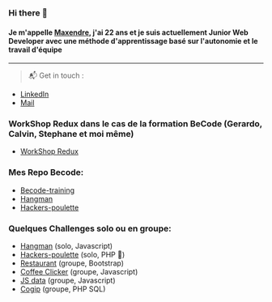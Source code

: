 ### Hi there 👋

#### Je m'appelle [Maxendre](https://www.linkedin.com/in/maxendre-martin/), j'ai 22 ans et je suis actuellement Junior Web Developer avec une méthode d'apprentissage basé sur l'autonomie et le travail d'équipe

---

> :mailbox_with_mail: Get in touch :
- [LinkedIn](https://www.linkedin.com/in/maxendre-martin/)
- [Mail](mailto:maxendremartin@gmail.com) 

### WorkShop Redux dans le cas de la formation BeCode (Gerardo, Calvin, Stephane et moi même)
- [WorkShop Redux](https://github.com/GerardoCella7/redux_ws)

### Mes Repo Becode: 
- [Becode-training](https://github.com/MaxendreMartin/Becode-training)
- [Hangman](https://github.com/MaxendreMartin/Hangman)
- [Hackers-poulette](https://github.com/MaxendreMartin/hackers-poulette)

### Quelques Challenges solo ou en groupe:
- [Hangman](https://maxendremartin.github.io/Hangman/) (solo, Javascript)
- [Hackers-poulette](https://hackers-poulette-contact-max.herokuapp.com/) (solo, PHP 🚧)
- [Restaurant](https://linardjeremy.github.io/restaurant-framework/) (groupe, Bootstrap)
- [Coffee Clicker](http://becode.gerardo-cella.net/CookiesClicker/) (groupe, Javascript)
- [JS data](https://linardjeremy.github.io/js-datavisualisation-challenge/) (groupe, Javascript)
- [Cogip](https://calvin-jitnaree.alwaysdata.net/COGIP-app/) (groupe, PHP SQL)

